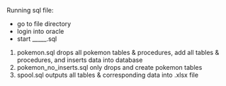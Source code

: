 Running sql file:
- go to file directory
- login into oracle
- start _____.sql

1. pokemon.sql drops all pokemon tables & procedures, add all tables & procedures, and inserts data into database
2. pokemon_no_inserts.sql only drops and create pokemon tables
3. spool.sql outputs all tables & corresponding data into .xlsx file
